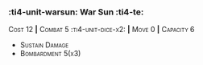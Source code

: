 ### :ti4-unit-warsun: **War Sun** :ti4-te:

<span style="font-variant:small-caps;">Cost 12</span> __|__ <span style="font-variant:small-caps;">Combat 5 :ti4-unit-dice-x2:</span> __|__ <span style="font-variant:small-caps;">Move 0</span> __|__ <span style="font-variant:small-caps;">Capacity 6</span>

* <span style="font-variant:small-caps;">Sustain Damage</span> 
* <span style="font-variant:small-caps;">Bombardment 5(x3)</span> 


